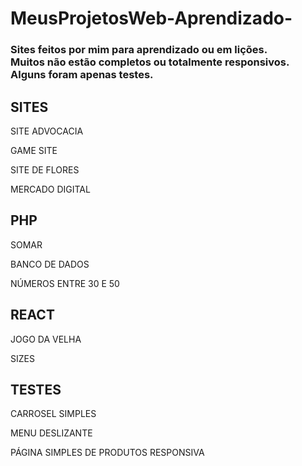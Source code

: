 # MeusProjetosWeb-Aprendizado-

### Sites feitos por mim para aprendizado ou em lições.<br> Muitos não estão completos ou totalmente responsivos. Alguns foram apenas testes.
  
## SITES
SITE ADVOCACIA

GAME SITE

SITE DE FLORES

MERCADO DIGITAL

## PHP
SOMAR

BANCO DE DADOS

NÚMEROS ENTRE 30 E 50


## REACT
JOGO DA VELHA

SIZES

## TESTES
CARROSEL SIMPLES

MENU DESLIZANTE

PÁGINA SIMPLES DE PRODUTOS RESPONSIVA
